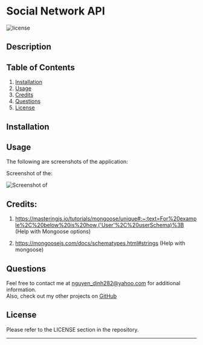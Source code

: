 # Social Network API

![license](https://img.shields.io/badge/License-MIT-yellowgreen)

## Description




## Table of Contents
1. [Installation](#installation)
2. [Usage](#usage)
3. [Credits](#credits)
4. [Questions](#questions)  
5. [License](#license)


## Installation




## Usage





The following are screenshots of the application:

Screenshot of the:

![Screenshot of <Place Holder>](./assets/)




## Credits:
1. https://masteringjs.io/tutorials/mongoose/unique#:~:text=For%20example%2C%20below%20is%20how,('User'%2C%20userSchema)%3B (Help with Mongoose options)

2. https://mongoosejs.com/docs/schematypes.html#strings (Help with mongoose)

## Questions
Feel free to contact me at nguyen_dinh282@yahoo.com for additional information.  
Also, check out my other projects on [GitHub](https://github.com/Dinh282)


## License

Please refer to the LICENSE section in the repository.


---
